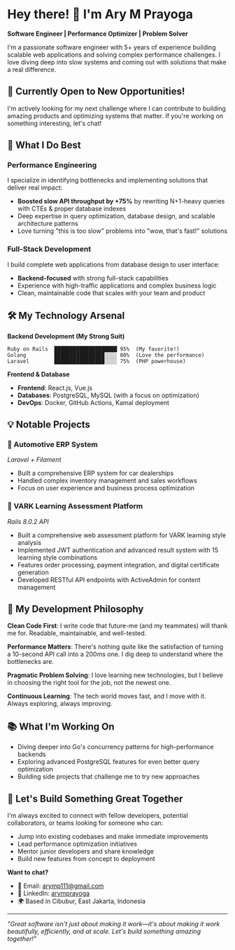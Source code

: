 # Hey there! 👋 I'm Ary M Prayoga

**Software Engineer | Performance Optimizer | Problem Solver**

I'm a passionate software engineer with 5+ years of experience building scalable web applications and solving complex performance challenges. I love diving deep into slow systems and coming out with solutions that make a real difference.

## 🎯 Currently Open to New Opportunities!

I'm actively looking for my next challenge where I can contribute to building amazing products and optimizing systems that matter. If you're working on something interesting, let's chat!

## 🚀 What I Do Best

### Performance Engineering
I specialize in identifying bottlenecks and implementing solutions that deliver real impact:
- **Boosted slow API throughput by +75%** by rewriting N+1-heavy queries with CTEs & proper database indexes
- Deep expertise in query optimization, database design, and scalable architecture patterns
- Love turning "this is too slow" problems into "wow, that's fast!" solutions

### Full-Stack Development
I build complete web applications from database design to user interface:
- **Backend-focused** with strong full-stack capabilities
- Experience with high-traffic applications and complex business logic
- Clean, maintainable code that scales with your team and product

## 🛠 My Technology Arsenal

**Backend Development (My Strong Suit)**
```
Ruby on Rails  ████████████████████ 95%  (My favorite!)
Golang         ████████████████░░░░ 80%  (Love the performance)
Laravel        ████████████████░░░░ 75%  (PHP powerhouse)
```

**Frontend & Database**
- **Frontend**: React.js, Vue.js
- **Databases**: PostgreSQL, MySQL (with a focus on optimization)
- **DevOps**: Docker, GitHub Actions, Kamal deployment

## 💡 Notable Projects

### 🚗 Automotive ERP System
*Laravel + Filament*
- Built a comprehensive ERP system for car dealerships
- Handled complex inventory management and sales workflows
- Focus on user experience and business process optimization

### 🧠 VARK Learning Assessment Platform
*Rails 8.0.2 API*
- Built a comprehensive web assessment platform for VARK learning style analysis
- Implemented JWT authentication and advanced result system with 15 learning style combinations
- Features order processing, payment integration, and digital certificate generation
- Developed RESTful API endpoints with ActiveAdmin for content management

## 🎨 My Development Philosophy

**Clean Code First**: I write code that future-me (and my teammates) will thank me for. Readable, maintainable, and well-tested.

**Performance Matters**: There's nothing quite like the satisfaction of turning a 10-second API call into a 200ms one. I dig deep to understand where the bottlenecks are.

**Pragmatic Problem Solving**: I love learning new technologies, but I believe in choosing the right tool for the job, not the newest one.

**Continuous Learning**: The tech world moves fast, and I move with it. Always exploring, always improving.

## 📚 What I'm Working On

- Diving deeper into Go's concurrency patterns for high-performance backends
- Exploring advanced PostgreSQL features for even better query optimization
- Building side projects that challenge me to try new approaches

## 🤝 Let's Build Something Great Together

I'm always excited to connect with fellow developers, potential collaborators, or teams looking for someone who can:
- Jump into existing codebases and make immediate improvements
- Lead performance optimization initiatives
- Mentor junior developers and share knowledge
- Build new features from concept to deployment

**Want to chat?** 
- 📧 Email: arymp111@gmail.com
- 💼 LinkedIn: [arymprayoga](https://linkedin.com/in/arymprayoga)
- 🌍 Based in Cibubur, East Jakarta, Indonesia

---

*"Great software isn't just about making it work—it's about making it work beautifully, efficiently, and at scale. Let's build something amazing together!"*
